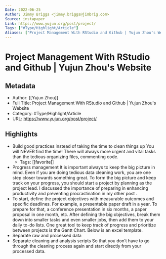 ```yaml
---
Date: 2022-06-25
Author: Jimmy Briggs <jimmy.briggs@jimbrig.com>
Source: instapaper
Link: https://www.yujun.org/post/project/
Tags: ["#Type/Highlight/Article"]
Aliases: ["Project Management With RStudio and Github | Yujun Zhou's Website", "Project Management With RStudio and Github | Yujun Zhou's Website"]
---
```

# Project Management With RStudio and Github | Yujun Zhou's Website

## Metadata
- Author: [[Yujun Zhou]]
- Full Title: Project Management With RStudio and Github | Yujun Zhou's Website
- Category: #Type/Highlight/Article
- URL: https://www.yujun.org/post/project/

## Highlights
- Build good practices instead of taking the time to clean things up
  You will NEVER find the time! There will always more urgent and vital tasks than the tedious organizing files, commenting code.
    - Tags: [[favorite]] 
- Progress management
  It is important always to keep the big picture in mind. Even if you are doing tedious data cleaning work, you are one step closer towards something great.
  To form the big picture and keep track on your progress, you should start a project by planning as the project lead. I discussed the importance of preparing in enhancing productivity and preventing procrastination in my other post .
- To start, define the project objectives with measurable outcomes and specific deadlines. For example, a presentable paper draft in a year. To prepare for that, a conference presentation in six months, a paper proposal in one month, etc. After defining the big objectives, break them down into smaller tasks and even smaller jobs, then add them to your daily to-do lists. One great tool to keep track of progress and prioritize between projects is the Gantt Chart. Below is an excel template.
- Separate raw and processed data
- Separate cleaning and analysis scripts
  So that you don’t have to go through the cleaning process again and start directly from your processed data.
